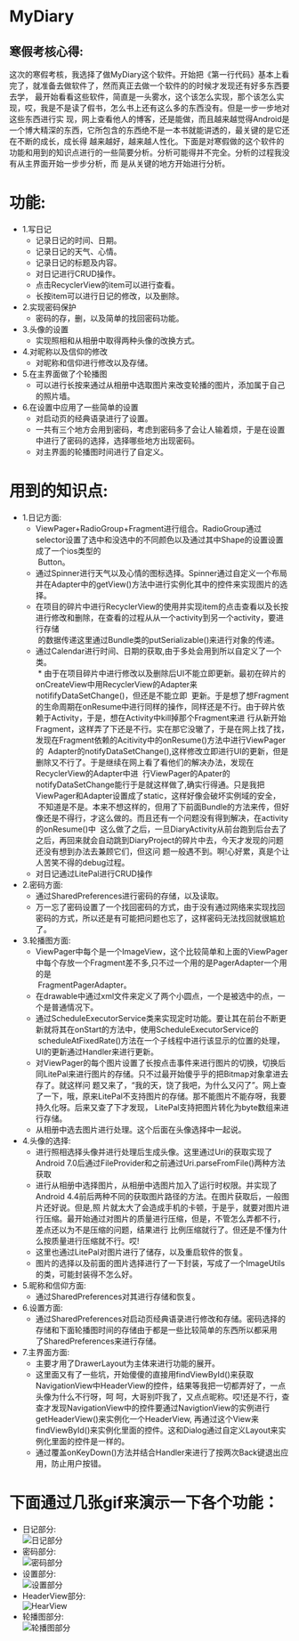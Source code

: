 # MyDiary<br>

## 寒假考核心得:<br>
这次的寒假考核，我选择了做MyDiary这个软件。开始把《第一行代码》基本上看完了，就准备去做软件了，然而真正去做一个软件的的时候才发现还有好多东西要去学，
最开始看看这些软件，简直是一头雾水，这个该怎么实现，那个该怎么实现，哎，我是不是读了假书，怎么书上还有这么多的东西没有。但是一步一步地对这些东西进行实
现，网上查看他人的博客，还是能做，而且越来越觉得Android是一个博大精深的东西，它所包含的东西绝不是一本书就能讲透的，最关键的是它还在不断的成长，成长得
越来越好，越来越人性化。下面是对寒假做的这个软件的功能和用到的知识点进行的一些简要分析。分析可能得并不完全。分析的过程我没有从主界面开始一步步分析，而
是从关键的地方开始进行分析。<br>

# 功能:<br>
* 1.写日记<br>
  * 记录日记的时间、日期。<br>
  * 记录日记的天气、心情。<br>
  * 记录日记的标题及内容。<br>
  * 对日记进行CRUD操作。<br>
  * 点击RecyclerView的item可以进行查看。<br>
  * 长按item可以进行日记的修改，以及删除。<br>
* 2.实现密码保护<br>
  * 密码的存，删，以及简单的找回密码功能。<br>
* 3.头像的设置<br>
  * 实现照相和从相册中取得两种头像的改换方式。<br>
* 4.对昵称以及信仰的修改<br>
  * 对昵称和信仰进行修改以及存储。
* 5.在主界面做了个轮播图<br>
  * 可以进行长按来通过从相册中选取图片来改变轮播的图片，添加属于自己的照片墙。<br>
* 6.在设置中应用了一些简单的设置<br>
  * 对启动页的经典语录进行了设置。<br>
  * 一共有三个地方会用到密码，考虑到密码多了会让人输着烦，于是在设置中进行了密码的选择，选择哪些地方出现密码。<br>
  * 对主界面的轮播图时间进行了自定义。<br>

# 用到的知识点:<br>
* 1.日记方面:<br>
  * ViewPager+RadioGroup+Fragment进行组合。RadioGroup通过selector设置了选中和没选中的不同颜色以及通过其中Shape的设置设置成了一个ios类型的<br>
  Button。<br>
  * 通过Spinner进行天气以及心情的图标选择。Spinner通过自定义一个布局并在Adapter中的getView()方法中进行实例化其中的控件来实现图片的选择。<br>
  * 在项目的碎片中进行RecyclerView的使用并实现item的点击查看以及长按进行修改和删除，在查看的过程从从一个activity到另一个activity，要进行存储<br>
  的数据传递这里通过Bundle类的putSerializable()来进行对象的传递。<br>
  * 通过Calendar进行时间、日期的获取,由于多处会用到所以自定义了一个类。<br>
  * 由于在项目碎片中进行修改以及删除后UI不能立即更新。最初在碎片的onCreateView中用RecyclerView的Adapter来notififyDataSetChange()，但还是不能立即
  更新。于是想了想Fragment的生命周期在onResume中进行同样的操作，同样还是不行。由于碎片依赖于Activity，于是，想在Activity中kill掉那个Fragment来进
  行从新开始Fragment，这样弄了下还是不行。实在那它没辙了，于是在网上找了找，发现在Fragment依赖的Acitivity中的onResume()方法中进行ViewPager的
  Adapter的notifyDataSetChange(),这样修改立即进行UI的更新，但是删除又不行了。于是继续在网上看了看他们的解决办法，发现在RecyclerView的Adapter中进
  行ViewPager的Apater的notifyDataSetChange能行于是就这样做了,确实行得通。只是我把ViewPager和Adapter设置成了static，这样好像会破坏实例域的安全，
  不知道是不是。本来不想这样的，但用了下前面Bundle的方法来传，但好像还是不得行，才这么做的。而且还有一个问题没有得到解决，在activity的onResume()中
  这么做了之后，一旦DiaryActivity从前台跑到后台去了之后，再回来就会自动跳到DiaryProject的碎片中去，今天才发现的问题还没有想到办法去兼顾它们，但这问
  题一般遇不到。啊!心好累，真是个让人苦笑不得的debug过程。<br>
  * 对日记通过LitePal进行CRUD操作<br>
* 2.密码方面:<br>
  * 通过SharedPreferences进行密码的存储，以及读取。<br>
  * 万一忘了密码设置了一个找回密码的方式，由于没有通过网络来实现找回密码的方式，所以还是有可能把问题也忘了，这样密码无法找回就很尴尬了。<br>
* 3.轮播图方面:<br>
  * ViewPager中每个是一个ImageView，这个比较简单和上面的ViewPager中每个存放一个Fragment差不多,只不过一个用的是PagerAdapter一个用的是<br>
  FragmentPagerAdapter。<br>
  * 在drawable中通过xml文件来定义了两个小圆点，一个是被选中的点，一个是普通情况下。<br>
  * 通过ScheduleExecutorService类来实现定时功能。要让其在前台不断更新就将其在onStart的方法中，使用ScheduleExecutorService的<br>
  scheduleAtFixedRate()方法在一个子线程中进行该显示的位置的处理，UI的更新通过Handler来进行更新。<br>
  * 对ViewPager的每个图片设置了长按点击事件来进行图片的切换，切换后同LitePal来进行图片的存储。只不过最开始傻乎乎的把Bitmap对象拿进去存了。就这样问
  题又来了，“我的天，饶了我吧，为什么又闪了”。网上查了一下，哦，原来LitePal不支持图片的存储。那不能图片不能存呀，我要持久化呀。后来又查了下才发现，
  LitePal支持把图片转化为byte数组来进行存储。<br>
  * 从相册中选去图片进行处理。这个后面在头像选择中一起说。<br>
* 4.头像的选择:<br>
  * 进行照相选择头像并进行处理后生成头像。这里通过Uri的获取实现了Android 7.0后通过FileProvider和之前通过Uri.parseFromFile()两种方法获取<br>
  * 进行从相册中选择图片，从相册中选图片加入了运行时权限。并实现了Android 4.4前后两种不同的获取图片路径的方法。在图片获取后，一般图片还好说。但是,照
  片就太大了会造成手机的卡顿，于是乎，就要对图片进行压缩。最开始通过对图片的质量进行压缩，但是，不管怎么弄都不行，差点还以为不是压缩的问题，结果进行
  比例压缩就行了。但还是不懂为什么按质量进行压缩就不行。哎!<br>
  * 这里也通过LitePal对图片进行了储存，以及重启软件的恢复。<br>
  * 图片的选择以及前面的图片选择进行了一下封装，写成了一个ImageUtils的类，可能封装得不怎么好。<br>
* 5.昵称和信仰方面:<br>
  * 通过SharedPreferences对其进行存储和恢复。<br>
* 6.设置方面:<br>
  * 通过SharedPreferences对启动页经典语录进行修改和存储。密码选择的存储和下面轮播图时间的存储由于都是一些比较简单的东西所以都采用<br>
  了SharedPreferences来进行存储。<br>
* 7.主界面方面:<br>
  * 主要才用了DrawerLayout为主体来进行功能的展开。<br>
  * 这里面又有了一些坑，开始傻傻的直接用findViewById()来获取NavigationView中HeaderView的控件，结果等我把一切都弄好了，一点头像为什么不行呀，呵
  呵，大哥别吓我了，又点点昵称。哎!还是不行，查查才发现NavigationView中的控件要通过NavigtionView的实例进行getHeaderView()来实例化一个HeaderView,
  再通过这个View来findViewById()来实例化里面的控件。这和Dialog通过自定义Layout来实例化里面的控件是一样的。<br>
  * 通过覆盖onKeyDown()方法并结合Handler来进行了按两次Back键退出应用，防止用户按错。<br>

# 下面通过几张gif来演示一下各个功能：
* 日记部分:<br>
![日记部分](http://i1.piimg.com/567571/c03c14929e7d2b7f.gif "日记部分")<br>
* 密码部分:<br>
![密码部分](http://p1.bpimg.com/567571/fcf39cb53be47ba5.gif "密码部分")<br>
* 设置部分:<br>
![设置部分](http://p1.bpimg.com/567571/daddf0e70baaec79.gif "设置部分")<br>
* HeaderView部分:<br>
![HearView](http://p1.bqimg.com/567571/a8529d2b6f3dde31.gif "轮播图部分")<br>
* 轮播图部分:<br>
![轮播图部分](http://p1.bpimg.com/567571/b3808adbe659ca58.gif "轮播图部分")<br>
